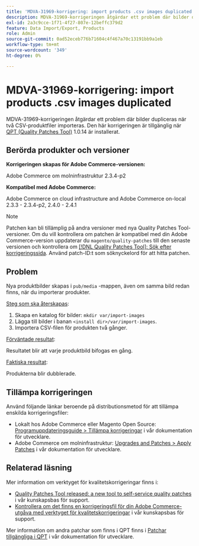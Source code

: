 ```yaml
---
title: 'MDVA-31969-korrigering: import products .csv images duplicated'
description: MDVA-31969-korrigeringen åtgärdar ett problem där bilder dupliceras när två CSV-produktfiler importeras. Den här korrigeringen är tillgänglig när [QPT-verktyget (Quality Patches Tool)](/help/announcements/adobe-commerce-announcements/magento-quality-patches-released-new-tool-to-self-serve-quality-patches.md) 1.0.14 är installerat.
exl-id: 2a3c9cce-1f71-4f27-807e-12beffc379d2
feature: Data Import/Export, Products
role: Admin
source-git-commit: 0ad52eceb776b71604c4f467a70c13191bb9a1eb
workflow-type: tm+mt
source-wordcount: '349'
ht-degree: 0%

---
```


# MDVA-31969-korrigering: import products .csv images duplicated

MDVA-31969-korrigeringen åtgärdar ett problem där bilder dupliceras när två CSV-produktfiler importeras. Den här korrigeringen är tillgänglig när [QPT (Quality Patches Tool)](/help/announcements/adobe-commerce-announcements/magento-quality-patches-released-new-tool-to-self-serve-quality-patches.md) 1.0.14 är installerat.

## Berörda produkter och versioner

**Korrigeringen skapas för Adobe Commerce-versionen:**

Adobe Commerce om molninfrastruktur 2.3.4-p2

**Kompatibel med Adobe Commerce:**

Adobe Commerce on cloud infrastructure and Adobe Commerce on-local 2.3.3 - 2.3.4-p2, 2.4.0 - 2.4.1

>[!NOTE]
>
>Patchen kan bli tillämplig på andra versioner med nya Quality Patches Tool-versioner. Om du vill kontrollera om patchen är kompatibel med din Adobe Commerce-version uppdaterar du `magento/quality-patches` till den senaste versionen och kontrollera om [[!DNL Quality Patches Tool]: Sök efter korrigeringssida](https://devdocs.magento.com/quality-patches/tool.html#patch-grid). Använd patch-ID:t som söknyckelord för att hitta patchen.

## Problem

Nya produktbilder skapas i `pub/media` -mappen, även om samma bild redan finns, när du importerar produkter.

<u>Steg som ska återskapas</u>:

1. Skapa en katalog för bilder: `mkdir var/import-images`
1. Lägga till bilder i banan `<install dir>/var/import-images`.
1. Importera CSV-filen för produkten två gånger.

<u>Förväntade resultat</u>:

Resultatet blir att varje produktbild bifogas en gång.

<u>Faktiska resultat</u>:

Produkterna blir dubblerade.

## Tillämpa korrigeringen

Använd följande länkar beroende på distributionsmetod för att tillämpa enskilda korrigeringsfiler:

* Lokalt hos Adobe Commerce eller Magento Open Source: [Programuppdateringsguide > Tillämpa korrigeringar](https://devdocs.magento.com/guides/v2.4/comp-mgr/patching/mqp.html) i vår dokumentation för utvecklare.
* Adobe Commerce om molninfrastruktur: [Upgrades and Patches > Apply Patches](https://devdocs.magento.com/cloud/project/project-patch.html) i vår dokumentation för utvecklare.

## Relaterad läsning

Mer information om verktyget för kvalitetskorrigeringar finns i:

* [Quality Patches Tool released: a new tool to self-service quality patches](/help/announcements/adobe-commerce-announcements/magento-quality-patches-released-new-tool-to-self-serve-quality-patches.md) i vår kunskapsbas för support.
* [Kontrollera om det finns en korrigeringsfil för din Adobe Commerce-utgåva med verktyget för kvalitetskorrigeringar](/help/support-tools/patches-available-in-qpt-tool/check-patch-for-magento-issue-with-magento-quality-patches.md) i vår kunskapsbas för support.

Mer information om andra patchar som finns i QPT finns i [Patchar tillgängliga i QPT](https://devdocs.magento.com/quality-patches/tool.html#patch-grid) i vår dokumentation för utvecklare.
